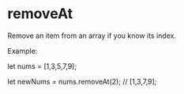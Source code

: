 # removeAt
Remove an item from an array if you know its index.

Example:

let nums = [1,3,5,7,9];

let newNums = nums.removeAt(2); // [1,3,7,9];
